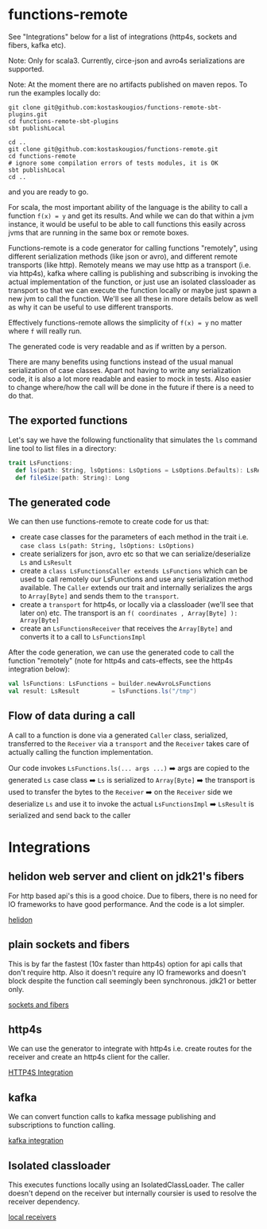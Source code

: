 # functions-remote

See "Integrations" below for a list of integrations (http4s, sockets and fibers, kafka etc).

Note: Only for scala3. Currently, circe-json and avro4s serializations are supported.

Note: At the moment there are no artifacts published on maven repos. To run the examples locally do:

```shell
git clone git@github.com:kostaskougios/functions-remote-sbt-plugins.git
cd functions-remote-sbt-plugins
sbt publishLocal

cd ..
git clone git@github.com:kostaskougios/functions-remote.git
cd functions-remote
# ignore some compilation errors of tests modules, it is OK
sbt publishLocal
cd ..
```
and you are ready to go.



For scala, the most important ability of the language is the ability to call a function `f(x) = y` and get its results.
And while we can do that within a jvm instance, it would be useful to be able to call functions this easily across jvms that
are running in the same box or remote boxes.

Functions-remote is a code generator for calling functions "remotely", using different serialization methods (like json or avro), and different remote transports (like http).
Remotely means we may use http as a transport (i.e. via http4s), kafka where calling is publishing and subscribing is invoking the actual implementation of the function,
or just use an isolated classloader as transport so that we can
execute the function locally or maybe just spawn a new jvm to call the function. 
We'll see all these in more details below as well as why it can be useful to use different transports.

Effectively functions-remote allows the simplicity of `f(x) = y` no matter where `f` will really run. 

The generated code is very readable and as if written by a person.

There are many benefits using functions instead of the usual manual serialization of case classes. Apart not having to write
any serialization code, it is also a lot more readable and easier to mock in tests. Also easier to change where/how the call
will be done in the future if there is a need to do that.

## The exported functions

Let's say we have the following functionality that simulates the `ls` command line tool to list files in a directory:

```scala
trait LsFunctions:
  def ls(path: String, lsOptions: LsOptions = LsOptions.Defaults): LsResult
  def fileSize(path: String): Long
```

## The generated code

We can then use functions-remote to create code for us that:
- create case classes for the parameters of each method in the trait i.e. `case class Ls(path: String, lsOptions: LsOptions)`
- create serializers for json, avro etc so that we can serialize/deserialize `Ls` and `LsResult`
- create a `class LsFunctionsCaller extends LsFunctions` which can be used to call remotely our LsFunctions and use any serialization method available. The `Caller` extends our trait and internally serializes the args to `Array[Byte]` and sends them to the `transport`.
- create a `transport` for http4s, or locally via a classloader (we'll see that later on) etc. The transport is an `f( coordinates , Array[Byte] ): Array[Byte]`
- create an `LsFunctionsReceiver` that receives the `Array[Byte]` and converts it to a call to `LsFunctionsImpl`

After the code generation, we can use the generated code to call the function "remotely" (note for http4s and cats-effects, see the http4s integration below):
```scala
val lsFunctions: LsFunctions = builder.newAvroLsFunctions
val result: LsResult         = lsFunctions.ls("/tmp")
```

## Flow of data during a call

A call to a function is done via a generated `Caller` class, serialized, transferred to the `Receiver` via a `transport` and the `Receiver` takes 
care of actually calling the function implementation.

Our code invokes `LsFunctions.ls(... args ...)` ➡️ args are copied to the generated `Ls` case class ➡️ `Ls` is serialized to `Array[Byte]` ➡️ the transport is used to transfer the bytes to the `Receiver` ➡️ on the `Receiver` side we deserialize `Ls` and use it to invoke the actual `LsFunctionsImpl` ➡️ `LsResult` is serialized and send back to the caller

# Integrations

## helidon web server and client on jdk21's fibers

For http based api's this is a good choice. Due to fibers, there is no need for IO frameworks to have good performance.
And the code is a lot simpler.

[helidon](docs/helidon.md)

## plain sockets and fibers

This is by far the fastest (10x faster than http4s) option for api calls that don't require http. Also it doesn't
require any IO frameworks and doesn't block despite the function call seemingly been synchronous. jdk21 or better only. 

[sockets and fibers](docs/sockets.md)

## http4s 

We can use the generator to integrate with http4s i.e. create routes for the receiver and create an http4s client for the caller.

[HTTP4S Integration](docs/http4s.md)

## kafka

We can convert function calls to kafka message publishing and subscriptions to function calling.

[kafka integration](docs/kafka.md)

## Isolated classloader

This executes functions locally using an IsolatedClassLoader. The caller doesn't depend on the receiver but internally
coursier is used to resolve the receiver dependency.

[local receivers](docs/local.md)
